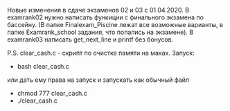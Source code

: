 Новые изменения в сдаче экзаменов 02 и 03 с 01.04.2020.
В examrank02 нужно написать функиции с финального экзамена по бассейну.
(В папке Finalexam_Piscine лежат все возможные варианты,
в папке Examrank_school задания, что попались на экзамене).
В examrank03 написать get_next_line и printf без бонусов.

P.S. clear_cash.c - скрипт по очистке памяти на маках.
Запуск:
- bash clear_cash.c

или дать ему права на запуск и запускать как обычный файл

- chmod 777 clear_cash.c
- ./clear_cash.c
